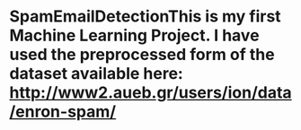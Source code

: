 # SpamEmailDetectionThis is my first Machine Learning Project. I have used the preprocessed form of the dataset available here: http://www2.aueb.gr/users/ion/data/enron-spam/
